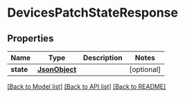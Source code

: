 # DevicesPatchStateResponse

## Properties
Name | Type | Description | Notes
------------ | ------------- | ------------- | -------------
**state** | [**JsonObject**](JsonObject.md) |  | [optional] 

[[Back to Model list]](../README.md#documentation-for-models) [[Back to API list]](../README.md#documentation-for-api-endpoints) [[Back to README]](../README.md)



